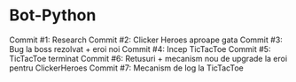 # Bot-Python

Commit #1: Research
Commit #2: Clicker Heroes aproape gata
Commit #3: Bug la boss rezolvat + eroi noi
Commit #4: Incep TicTacToe
Commit #5: TicTacToe terminat
Commit #6: Retusuri + mecanism nou de upgrade la eroi pentru ClickerHeroes
Commit #7: Mecanism de log la TicTacToe
